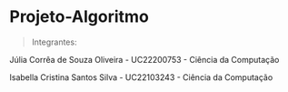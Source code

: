 <h1>Projeto-Algoritmo</h1>

> Integrantes:

Júlia Corrêa de Souza Oliveira - UC22200753 - Ciência da Computação

Isabella Cristina Santos Silva - UC22103243 - Ciência da Computação
